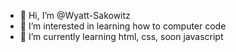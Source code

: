 - 👋 Hi, I’m @Wyatt-Sakowitz
- 👀 I’m interested in learning how to computer code
- 🌱 I’m currently learning html, css, soon javascript

<!---
Wyatt-Sakowitz/Wyatt-Sakowitz is a ✨ special ✨ repository because its `README.md` (this file) appears on your GitHub profile.
You can click the Preview link to take a look at your changes.
--->
